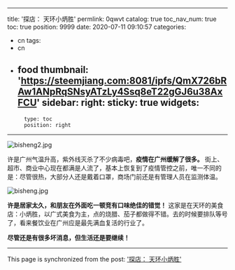 
---
title: '探店： 天环小炳胜'
permlink: 0qwvt
catalog: true
toc_nav_num: true
toc: true
position: 9999
date: 2020-07-11 09:10:57
categories:
- cn
tags:
- cn
- food
thumbnail: 'https://steemjiang.com:8081/ipfs/QmX726bRAw1ANpRqSNsyATzLy4Ssq8eT22gGJ6u38AxFCU'
sidebar:
    right:
        sticky: true
widgets:
    -
        type: toc
        position: right
---


![bisheng2.jpg](https://steemjiang.com:8081/ipfs/QmX726bRAw1ANpRqSNsyATzLy4Ssq8eT22gGJ6u38AxFCU)



许是广州气温升高，紫外线灭杀了不少病毒吧，**疫情在广州缓解了很多。** 街上、超市、商业中心现在都满是人流了，基本上恢复到了疫情管控之前，唯一不同的是：尽管很热，大部分人还是戴着口罩，商场门前还是有管理人员在监测体温。

![bisheng.jpg](https://steemjiang.com:8081/ipfs/QmXFcWZhzyfZwvf1WEtrSpkXW6M6n1mmReExAU98Kha4sS)

**许是居家太久，和朋友在外面吃一顿竞有口味绝佳的错觉！** 这家是在天环的美食店：小炳胜，以广式美食为主，点的烧腊、茄子都做得不错。去的时候要排队等号了，看来餐饮业在广州应是最先满血复活的行业了。

**尽管还是有很多坏消息，但生活还是要继续！**

- - -

This page is synchronized from the post: ['探店： 天环小炳胜'](https://steemit.com/@lemooljiang/0qwvt)
